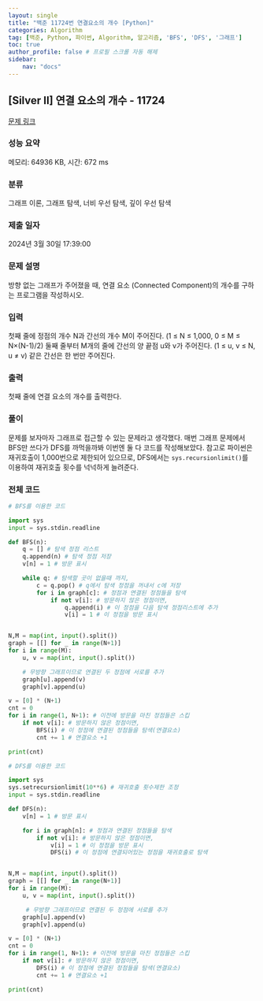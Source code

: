 ```yaml
---
layout: single
title: "백준 11724번 연결요소의 개수 [Python]"
categories: Algorithm
tag: [백준, Python, 파이썬, Algorithm, 알고리즘, 'BFS', 'DFS', '그래프']
toc: true
author_profile: false # 프로필 스크롤 자동 해제
sidebar:
    nav: "docs"
---
```

## [Silver II] 연결 요소의 개수 - 11724 

[문제 링크](https://www.acmicpc.net/problem/11724) 

### 성능 요약

메모리: 64936 KB, 시간: 672 ms

### 분류

그래프 이론, 그래프 탐색, 너비 우선 탐색, 깊이 우선 탐색

### 제출 일자

2024년 3월 30일 17:39:00

### 문제 설명

<p>방향 없는 그래프가 주어졌을 때, 연결 요소 (Connected Component)의 개수를 구하는 프로그램을 작성하시오.</p>

### 입력 

 <p>첫째 줄에 정점의 개수 N과 간선의 개수 M이 주어진다. (1 ≤ N ≤ 1,000, 0 ≤ M ≤ N×(N-1)/2) 둘째 줄부터 M개의 줄에 간선의 양 끝점 u와 v가 주어진다. (1 ≤ u, v ≤ N, u ≠ v) 같은 간선은 한 번만 주어진다.</p>

### 출력 

 <p>첫째 줄에 연결 요소의 개수를 출력한다.</p>

### 풀이
 <p>문제를 보자마자 그래프로 접근할 수 있는 문제라고 생각했다. 매번 그래프 문제에서 BFS만 쓰다가 DFS를 까먹을까봐 이번엔 둘 다 코드를 작성해보았다. 참고로 파이썬은 재귀호출이 1,000번으로 제한되어 있으므로, DFS에서는 <code>sys.recursionlimit()</code>를 이용하여 재귀호출 횟수를 넉넉하게 늘려준다.</p>


### 전체 코드
~~~python
# BFS를 이용한 코드

import sys
input = sys.stdin.readline

def BFS(n):
    q = [] # 탐색 정점 리스트
    q.append(n) # 탐색 정점 저장
    v[n] = 1 # 방문 표시

    while q: # 탐색할 곳이 없을때 까지,
        c = q.pop() # q에서 탐색 정점을 꺼내서 c에 저장
        for i in graph[c]: # 정점과 연결된 정점들을 탐색
            if not v[i]: # 방문하지 않은 정점이면,
                q.append(i) # 이 정점을 다음 탐색 정점리스트에 추가
                v[i] = 1 # 이 정점을 방문 표시


N,M = map(int, input().split())
graph = [[] for _ in range(N+1)]
for i in range(M):
    u, v = map(int, input().split())

    # 무방향 그래프이므로 연결된 두 정점에 서로를 추가
    graph[u].append(v)
    graph[v].append(u)

v = [0] * (N+1)
cnt = 0
for i in range(1, N+1): # 이전에 방문을 마친 정점들은 스킵
    if not v[i]: # 방문하지 않은 정점이면,
        BFS(i) # 이 정점에 연결된 정점들을 탐색(연결요소)
        cnt += 1 # 연결요소 +1

print(cnt)
~~~
~~~python
# DFS를 이용한 코드

import sys
sys.setrecursionlimit(10**6) # 재귀호출 횟수제한 조정
input = sys.stdin.readline

def DFS(n):
    v[n] = 1 # 방문 표시

    for i in graph[n]: # 정점과 연결된 정점들을 탐색
        if not v[i]: # 방문하지 않은 정점이면,
            v[i] = 1 # 이 정점을 방문 표시
            DFS(i) # 이 정점에 연결되어있는 정점을 재귀호출로 탐색


N,M = map(int, input().split())
graph = [[] for _ in range(N+1)]
for i in range(M):
    u, v = map(int, input().split())

     # 무방향 그래프이므로 연결된 두 정점에 서로를 추가
    graph[u].append(v)
    graph[v].append(u)

v = [0] * (N+1)
cnt = 0
for i in range(1, N+1): # 이전에 방문을 마친 정점들은 스킵
    if not v[i]: # 방문하지 않은 정점이면,
        DFS(i) # 이 정점에 연결된 정점들을 탐색(연결요소)
        cnt += 1 # 연결요소 +1

print(cnt)
~~~